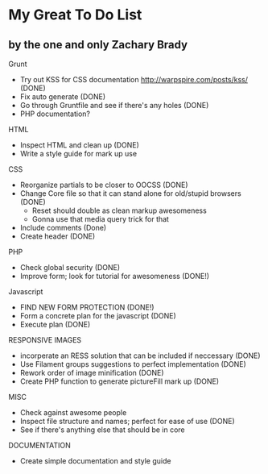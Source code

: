 # My Great To Do List #
## by the one and only Zachary Brady ##

Grunt
- Try out KSS for CSS documentation http://warpspire.com/posts/kss/ (DONE)
- Fix auto generate (DONE)
- Go through Gruntfile and see if there's any holes (DONE)
- PHP documentation?

HTML
- Inspect HTML and clean up (DONE)
- Write a style guide for mark up use

CSS
- Reorganize partials to be closer to OOCSS (DONE)
- Change Core file so that it can stand alone for old/stupid browsers (DONE)
	- Reset should double as clean markup awesomeness
	- Gonna use that media query trick for that
- Include comments (Done)
- Create header (DONE)

PHP
- Check global security (DONE)
- Improve form; look for tutorial for awesomeness (DONE!)

Javascript
- FIND NEW FORM PROTECTION (DONE!)
- Form a concrete plan for the javascript (DONE)
- Execute plan (DONE)

RESPONSIVE IMAGES
- incorperate an RESS solution that can be included if neccessary (DONE)
- Use Filament groups suggestions to perfect implementation (DONE)
- Rework order of image minification (DONE)
- Create PHP function to generate pictureFill mark up (DONE)

MISC
- Check against awesome people
- Inspect file structure and names; perfect for ease of use (DONE)
- See if there's anything else that should be in core

DOCUMENTATION
- Create simple documentation and style guide